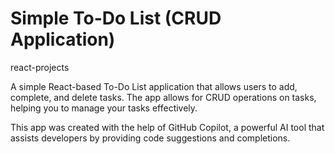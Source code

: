 # Simple To-Do List (CRUD Application)
react-projects

A simple React-based To-Do List application that allows users to add, complete, and delete tasks. The app allows for CRUD operations on tasks, helping you to manage your tasks effectively.

This app was created with the help of GitHub Copilot, a powerful AI tool that assists developers by providing code suggestions and completions.
